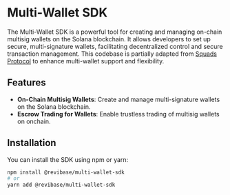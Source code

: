 # Multi-Wallet SDK

The Multi-Wallet SDK is a powerful tool for creating and managing on-chain multisig wallets on the Solana blockchain. It allows developers to set up secure, multi-signature wallets, facilitating decentralized control and secure transaction management. This codebase is partially adapted from [Squads Protocol](https://github.com/Squads-Protocol/v4/tree/main) to enhance multi-wallet support and flexibility.

## Features

- **On-Chain Multisig Wallets**: Create and manage multi-signature wallets on the Solana blockchain.
- **Escrow Trading for Wallets**: Enable trustless trading of multisig wallets on onchain.

## Installation

You can install the SDK using npm or yarn:

```bash
npm install @revibase/multi-wallet-sdk
# or
yarn add @revibase/multi-wallet-sdk
